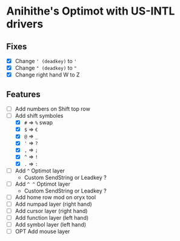 # Anihithe's Optimot with US-INTL drivers

## Fixes

- [x] Change `' (deadkey)` to `'`
- [x] Change `" (deadkey)` to `"`
- [x] Change right hand W to Z

## Features

- [ ] Add numbers on Shift top row
- [ ] Add shift symboles
  - [x] `#` => `%` swap
  - [x] `$` => `€`
  - [x] `@` => `_`
  - [x] `'` => `?`
  - [x] `,` => `;`
  - [x] `^` => `!`
  - [x] `.` => `:`
- [ ] Add `^` Optimot layer
  - Custom SendString or Leadkey ?
- [ ] Add `^ ^` Optimot layer
  - Custom SendString or Leadkey ?
- [ ] Add home row mod on oryx tool
- [ ] Add numpad layer (right hand)
- [ ] Add cursor layer (right hand)
- [ ] Add function layer (left hand)
- [ ] Add symbol layer (left hand)
- [ ] OPT Add mouse layer